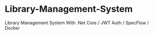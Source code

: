# Library-Management-System
Library Management System With .Net Core /  JWT Auth / SpecFlow / Docker 
